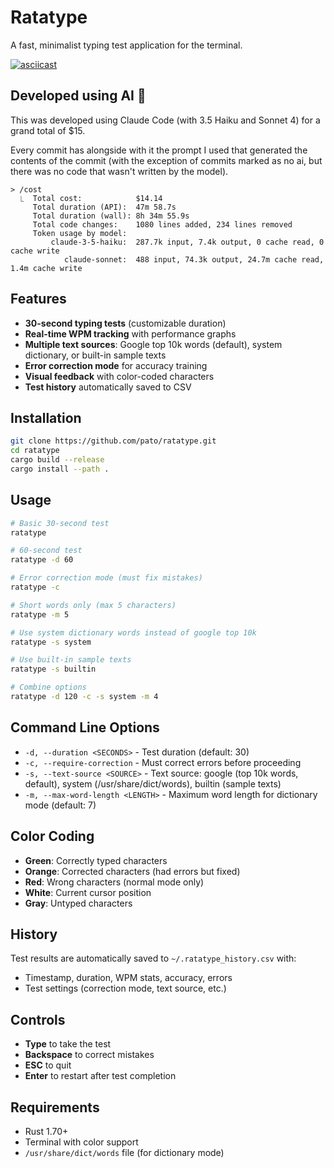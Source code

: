 # Ratatype

A fast, minimalist typing test application for the terminal.

[![asciicast](https://asciinema.org/a/721622.svg)](https://asciinema.org/a/721622)

## Developed using AI 🤖

This was developed using Claude Code (with 3.5 Haiku and Sonnet 4) for a grand
total of $15.

Every commit has alongside with it the prompt I used that generated the
contents of the commit (with the exception of commits marked as no ai, but
there was no code that wasn't written by the model).

```
> /cost
  ⎿  Total cost:            $14.14
     Total duration (API):  47m 58.7s
     Total duration (wall): 8h 34m 55.9s
     Total code changes:    1080 lines added, 234 lines removed
     Token usage by model:
         claude-3-5-haiku:  287.7k input, 7.4k output, 0 cache read, 0 cache write
            claude-sonnet:  488 input, 74.3k output, 24.7m cache read, 1.4m cache write
```


## Features

- **30-second typing tests** (customizable duration)
- **Real-time WPM tracking** with performance graphs
- **Multiple text sources**: Google top 10k words (default), system dictionary, or built-in sample texts
- **Error correction mode** for accuracy training
- **Visual feedback** with color-coded characters
- **Test history** automatically saved to CSV

## Installation

```bash
git clone https://github.com/pato/ratatype.git
cd ratatype
cargo build --release
cargo install --path .
```

## Usage

```bash
# Basic 30-second test
ratatype

# 60-second test
ratatype -d 60

# Error correction mode (must fix mistakes)
ratatype -c

# Short words only (max 5 characters)
ratatype -m 5

# Use system dictionary words instead of google top 10k
ratatype -s system

# Use built-in sample texts
ratatype -s builtin

# Combine options
ratatype -d 120 -c -s system -m 4
```

## Command Line Options

- `-d, --duration <SECONDS>` - Test duration (default: 30)
- `-c, --require-correction` - Must correct errors before proceeding
- `-s, --text-source <SOURCE>` - Text source: google (top 10k words, default), system (/usr/share/dict/words), builtin (sample texts)
- `-m, --max-word-length <LENGTH>` - Maximum word length for dictionary mode (default: 7)

## Color Coding

- **Green**: Correctly typed characters
- **Orange**: Corrected characters (had errors but fixed)
- **Red**: Wrong characters (normal mode only)
- **White**: Current cursor position
- **Gray**: Untyped characters

## History

Test results are automatically saved to `~/.ratatype_history.csv` with:
- Timestamp, duration, WPM stats, accuracy, errors
- Test settings (correction mode, text source, etc.)

## Controls

- **Type** to take the test
- **Backspace** to correct mistakes
- **ESC** to quit
- **Enter** to restart after test completion

## Requirements

- Rust 1.70+
- Terminal with color support
- `/usr/share/dict/words` file (for dictionary mode)
